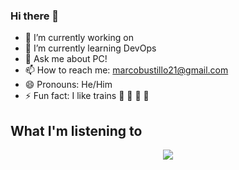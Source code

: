 ### Hi there 👋

- 🔭 I’m currently working on 
- 🌱 I’m currently learning DevOps
- 💬 Ask me about PC!
- 📫 How to reach me: marcobustillo21@gmail.com
- 😄 Pronouns: He/Him
- ⚡ Fun fact: I like trains :bullettrain_front: :bullettrain_side: :light_rail: :monorail:

## What I'm listening to
<p align="center">
  <a href="https://open.spotify.com/user/hikariknight19">
    <img src="https://novatorem-pi-six.vercel.app/api/spotify"/>
  </a>
</p>
<!-- If you are interested in adding this to this your profile, check out this repo: https://github.com/novatorem/novatorem -->
